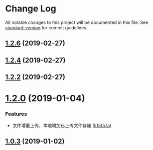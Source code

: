 # Change Log

All notable changes to this project will be documented in this file. See [standard-version](https://github.com/conventional-changelog/standard-version) for commit guidelines.

<a name="1.2.6"></a>
## [1.2.6](https://github.com/jerexyz/wepy-plugin-aliyun-oss/compare/v1.2.4...v1.2.6) (2019-02-27)



<a name="1.2.4"></a>
## [1.2.4](https://github.com/jerexyz/wepy-plugin-aliyun-oss/compare/v1.2.2...v1.2.4) (2019-02-27)



<a name="1.2.2"></a>
## [1.2.2](https://github.com/jerexyz/wepy-plugin-aliyun-oss/compare/v1.2.0...v1.2.2) (2019-02-27)



<a name="1.2.0"></a>
# [1.2.0](https://github.com/jerexyz/wepy-plugin-aliyun-oss/compare/v1.0.2...v1.2.0) (2019-01-04)


### Features

* 文件增量上传，本地增加已上传文件存储 ([5f5f57a](https://github.com/jerexyz/wepy-plugin-aliyun-oss/commit/5f5f57a))



<a name="1.0.3"></a>
## [1.0.3](https://github.com/jerexyz/wepy-plugin-aliyun-oss/compare/v1.0.0...v1.0.3) (2019-01-02)
